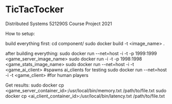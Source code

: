 # TicTacTocker
Distributed Systems 521290S Course Project 2021

How to setup:

build everything first:
cd component/
sudo docker build -t <image_name> .

after building everything:
sudo docker run --net=host -i -t -p 1999:1999 <game_server_image_name>
sudo docker run -i -t -p 1998:1998 <game_stats_image_name>
sudo docker run --net=host -i -t <game_ai_client> #spawns ai_clients for testing
sudo docker run --net=host -i -t <game_client> #for human players

Get results:
sudo docker cp <game_server_container_id>:/usr/local/bin/memory.txt /path/to/file.txt
sudo docker cp <ai_client_container_id>:/usr/local/bin/latency.txt /path/to/file.txt
